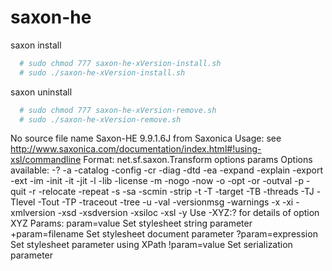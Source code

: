 # saxon-he

saxon install

  ```sh
    # sudo chmod 777 saxon-he-xVersion-install.sh
    # sudo ./saxon-he-xVersion-install.sh
  ```

saxon uninstall

  ```sh
    # sudo chmod 777 saxon-he-xVersion-remove.sh
    # sudo ./saxon-he-xVersion-remove.sh
  ```

No source file name Saxon-HE 9.9.1.6J from Saxonica Usage:
see http://www.saxonica.com/documentation/index.html#!using-xsl/commandline
Format: net.sf.saxon.Transform options params Options available: -? -a -catalog -config -cr -diag -dtd -ea -expand
-explain -export -ext -im -init -it -jit -l -lib -license -m -nogo -now -o -opt -or -outval -p -quit -r -relocate
-repeat -s -sa -scmin -strip -t -T -target -TB -threads -TJ -Tlevel -Tout -TP -traceout -tree -u -val -versionmsg
-warnings -x -xi -xmlversion -xsd -xsdversion -xsiloc -xsl -y Use -XYZ:? for details of option XYZ Params:
param=value Set stylesheet string parameter +param=filename Set stylesheet document parameter ?param=expression Set
stylesheet parameter using XPath
!param=value Set serialization parameter
